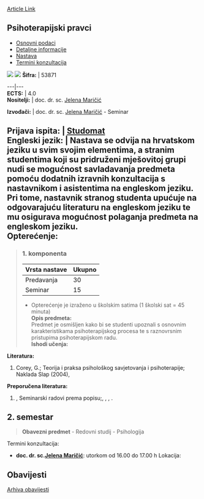 [Article Link](https://www.fhs.hr/predmet/psipra)

## Psihoterapijski pravci
  * [Osnovni podaci](https://www.fhs.hr/predmet/psipra#v1id-904862_920939_1_0 "Osnovni podaci")
  * [Detaljne informacije](https://www.fhs.hr/predmet/psipra#v1id-904862_920939_1_1 "Detaljne informacije")
  * [Nastava](https://www.fhs.hr/predmet/psipra#v1id-904862_920939_1_2 "Nastava")
  * [Termini konzultacija](https://www.fhs.hr/predmet/psipra#v1id-904862_920939_1_3 "Termini konzultacija")


[![](https://www.fhs.hr/img/flags/gif/hr.gif)](https://www.fhs.hr/predmet/psipra) [![](https://www.fhs.hr/img/flags/gif/gb.gif)](https://www.fhs.hr/en/course/psymod)
**Šifra:** |  53871  
  
---|---  
**ECTS:** |  4.0   
**Nositelji:** |  doc. dr. sc. [Jelena Maričić](https://www.fhs.hr/djelatnik/jelena.maricic)   
  
**Izvođači:** |  doc. dr. sc. [Jelena Maričić](https://www.fhs.hr/djelatnik/jelena.maricic) - Seminar  
  
**Prijava ispita:** |  [Studomat](http://www.isvu.hr/studomat)  
**Engleski jezik:** |  Nastava se odvija na hrvatskom jeziku u svim svojim elementima, a stranim studentima koji su pridruženi mješovitoj grupi nudi se mogućnost savladavanja predmeta pomoću dodatnih izravnih konzultacija s nastavnikom i asistentima na engleskom jeziku. Pri tome, nastavnik stranog studenta upućuje na odgovarajuću literaturu na engleskom jeziku te mu osigurava mogućnost polaganja predmeta na engleskom jeziku.   
**Opterećenje:**  
---  
> ### 1. komponenta
> | Vrsta nastave | Ukupno  
> ---|---  
> Predavanja | 30  
> Seminar | 15  
> * Opterećenje je izraženo u školskim satima (1 školski sat = 45 minuta)   
**Opis predmeta:**  
> Predmet je osmišljen kako bi se studenti upoznali s osnovnim karakteristikama psihoterapijskog procesa te s raznovrsnim pristupima psihoterapijskom radu.  
**Ishodi učenja:**  

  
**Literatura:**  
  1. Corey, G.; Teorija i praksa psihološkog savjetovanja i psihoterapije; Naklada Slap (2004), 

  
**Preporučena literatura:**  
  1. , Seminarski radovi prema popisu;, , , .

  
**2. semestar**  
---  
> **Obavezni predmet** - Redovni studij - Psihologija  
>   
Termini konzultacija: 
  * **doc. dr. sc.[Jelena Maričić](https://www.fhs.hr/djelatnik/jelena.maricic)**: 
utorkom od 16.00 do 17.00 h
Lokacija: 


## Obavijesti
[Arhiva obavijesti](https://www.fhs.hr/predmet/psipra?@=20p07#news_78910 "Arhiva obavijesti")
